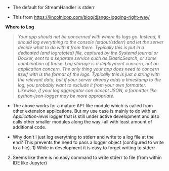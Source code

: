 * The default for StreamHandler is stderr


* This from https://lincolnloop.com/blog/django-logging-right-way/    

**Where to Log**

>_Your app should not be concerned with where its logs go. Instead, it should log everything to the console (stdout/stderr) and let the server decide what to do with it from there. Typically this is put in a dedicated (and logrotated) file, captured by the Systemd journal or Docker, sent to a separate service such as ElasticSearch, or some combination of those. Log storage is a deployment concern, not an application concern. The only thing your app does need to concern itself with is the format of the logs. Typically this is just a string with the relevant data, but if your server already adds a timestamp to the log, you probably want to exclude it from your own formatter. Likewise, if your log aggregator can accept JSON, a formatter like python-json-logger may be more appropriate._

* The above works for a mature API-like module which is called from other extension applications. But my use case is mainly to do with an _Application-level_ logger that is still under active development and also calls other smaller modules along the way -all with least amount of additional code.

* Why don't I just log everything to stderr and write to a log file at the end? This prevents the need to pass a logger object (configured to write to a file). 1) While in development it is easy to forget writing to stderr
2) Seems like there is no easy command to write stderr to file (from within IDE like Jupyter)
